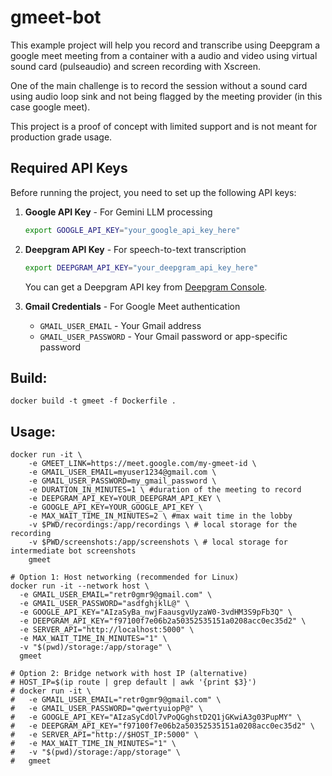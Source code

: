 # gmeet-bot

This example project will help you record and transcribe using Deepgram a google meet meeting from a container with a audio and video using virtual sound card (pulseaudio) and screen recording with Xscreen.

One of the main challenge is to record the session without a sound card using audio loop sink and not being flagged by the meeting provider (in this case google meet).

This project is a proof of concept with limited support and is not meant for production grade usage.

## Required API Keys

Before running the project, you need to set up the following API keys:

1. **Google API Key** - For Gemini LLM processing
   ```bash
   export GOOGLE_API_KEY="your_google_api_key_here"
   ```

2. **Deepgram API Key** - For speech-to-text transcription
   ```bash
   export DEEPGRAM_API_KEY="your_deepgram_api_key_here"
   ```

   You can get a Deepgram API key from [Deepgram Console](https://console.deepgram.com/).

3. **Gmail Credentials** - For Google Meet authentication
   - `GMAIL_USER_EMAIL` - Your Gmail address
   - `GMAIL_USER_PASSWORD` - Your Gmail password or app-specific password

## Build:

```
docker build -t gmeet -f Dockerfile .
```

## Usage:

```
docker run -it \
    -e GMEET_LINK=https://meet.google.com/my-gmeet-id \
    -e GMAIL_USER_EMAIL=myuser1234@gmail.com \
    -e GMAIL_USER_PASSWORD=my_gmail_password \
    -e DURATION_IN_MINUTES=1 \ #duration of the meeting to record
    -e DEEPGRAM_API_KEY=YOUR_DEEPGRAM_API_KEY \
    -e GOOGLE_API_KEY=YOUR_GOOGLE_API_KEY \
    -e MAX_WAIT_TIME_IN_MINUTES=2 \ #max wait time in the lobby
    -v $PWD/recordings:/app/recordings \ # local storage for the recording
    -v $PWD/screenshots:/app/screenshots \ # local storage for intermediate bot screenshots
    gmeet
```
```
# Option 1: Host networking (recommended for Linux)
docker run -it --network host \
  -e GMAIL_USER_EMAIL="retr0gmr9@gmail.com" \
  -e GMAIL_USER_PASSWORD="asdfghjklL@" \
  -e GOOGLE_API_KEY="AIzaSyBa_nwjFaausgvUyzaW0-3vdHM3S9pFb3Q" \
  -e DEEPGRAM_API_KEY="f97100f7e06b2a50352535151a0208acc0ec35d2" \
  -e SERVER_API="http://localhost:5000" \
  -e MAX_WAIT_TIME_IN_MINUTES="1" \
  -v "$(pwd)/storage:/app/storage" \
  gmeet

# Option 2: Bridge network with host IP (alternative)
# HOST_IP=$(ip route | grep default | awk '{print $3}')
# docker run -it \
#   -e GMAIL_USER_EMAIL="retr0gmr9@gmail.com" \
#   -e GMAIL_USER_PASSWORD="qwertyuiopP@" \
#   -e GOOGLE_API_KEY="AIzaSyCdOl7vPoQGghstD2Q1jGKwiA3g03PupMY" \
#   -e DEEPGRAM_API_KEY="f97100f7e06b2a50352535151a0208acc0ec35d2" \
#   -e SERVER_API="http://$HOST_IP:5000" \
#   -e MAX_WAIT_TIME_IN_MINUTES="1" \
#   -v "$(pwd)/storage:/app/storage" \
#   gmeet
```
